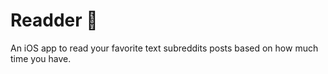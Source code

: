 # Readder 📖
An iOS app to read your favorite text subreddits posts based on how much time you have.
